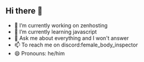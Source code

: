## Hi there 👋

- 🔭 I’m currently working on zenhosting
- 🌱 I’m currently learning javascript
- 💬 Ask me about everything and I won't answer
- 📫 To reach me on discord:female_body_inspector 
- 😄 Pronouns: he/him

